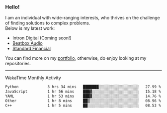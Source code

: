 ### Hello!

I am an individual with wide-ranging interests, who thrives on the challenge of finding solutions to complex problems. <br/> Below is my latest work:
- Intron Digital (Coming soon!)
- [Beatbox Audio](https://bumbleboss.xyz/w/beatbox-audio)
- [Standard Financial](https://bumbleboss.xyz/w/standard-financial)

You can find more on my [portfolio](https://bumbleboss.xyz/work), otherwise, do enjoy looking at my repositories.

---

WakaTime Monthly Activity

<!--START_SECTION:waka-->

```txt
Python             3 hrs 34 mins   ███████░░░░░░░░░░░░░░░░░░   27.99 %
JavaScript         1 hr 56 mins    ███▓░░░░░░░░░░░░░░░░░░░░░   15.18 %
YAML               1 hr 53 mins    ███▓░░░░░░░░░░░░░░░░░░░░░   14.76 %
Other              1 hr 8 mins     ██▒░░░░░░░░░░░░░░░░░░░░░░   08.96 %
C++                1 hr 5 mins     ██░░░░░░░░░░░░░░░░░░░░░░░   08.53 %
```

<!--END_SECTION:waka-->
